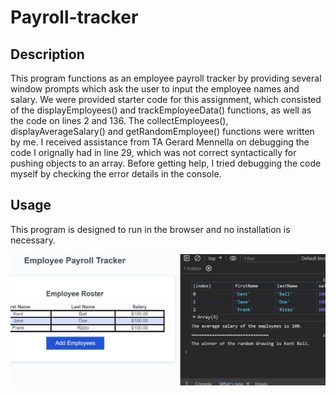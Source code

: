 # Payroll-tracker


## Description
This program functions as an employee payroll tracker by providing several window prompts which ask the user to input the employee names and salary. We were provided starter code for this assignment, which consisted of the displayEmployees() and trackEmployeeData() functions, as well as the code on lines 2 and 136. The collectEmployees(), displayAverageSalary() and getRandomEmployee() functions were written by me. I received assistance from TA Gerard Mennella on debugging the code I orignally had in line 29, which was not correct syntactically for pushing objects to an array. Before getting help, I tried debugging the code myself by checking the error details in the console. 

## Usage
This program is designed to run in the browser and no installation is necessary. 

![Screenshot](image.png)



